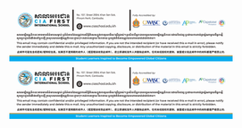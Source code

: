 ![Image Alt](https://github.com/panhamuong168/ciafirst-png-public/blob/120e4e5f8242bfa850a36d60fa87f76ea4e9159c/SS1.png?raw=true)
![Image Alt](https://github.com/panhamuong168/ciafirst-png-public/blob/120e4e5f8242bfa850a36d60fa87f76ea4e9159c/SS1.png?raw=true)
